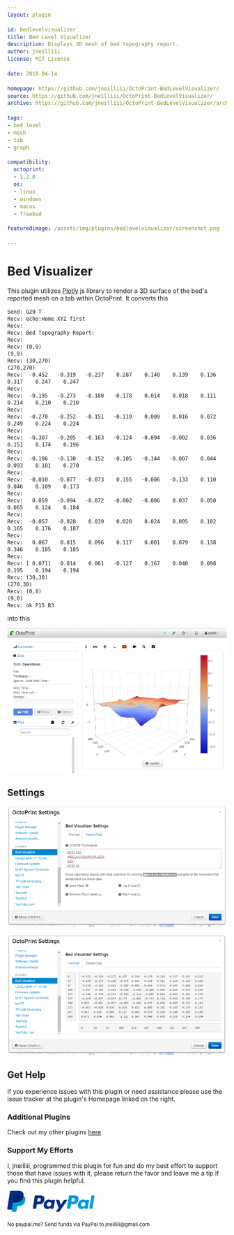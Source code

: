 ```yaml
---
layout: plugin

id: bedlevelvisualizer
title: Bed Level Visualizer
description: Displays 3D mesh of bed topography report.
author: jneilliii
license: MIT License

date: 2018-04-14

homepage: https://github.com/jneilliii/OctoPrint-BedLevelVisualizer/
source: https://github.com/jneilliii/OctoPrint-BedLevelVisualizer/
archive: https://github.com/jneilliii/OctoPrint-BedLevelVisualizer/archive/master.zip

tags:
- bed level
- mesh
- tab
- graph

compatibility:
  octoprint:
  - 1.2.0
  os:
  - linux
  - windows
  - macos
  - freebsd

featuredimage: /assets/img/plugins/bedlevelvisualizer/screenshot.png

---
```

# Bed Visualizer

This plugin utilizes [Plotly](https://plot.ly/plotly-js-scientific-d3-charting-library/) js library to render a 3D surface of the bed's reported mesh on a tab within OctoPrint. It converts this

```
Send: G29 T
Recv: echo:Home XYZ first
Recv: 
Recv: Bed Topography Report:
Recv: 
Recv: (0,9)                                                                   (9,9)
Recv: (30,270)                                                                (270,270)
Recv:  -0.452   -0.319   -0.237    0.287    0.140    0.139    0.136    0.317    0.247    0.247
Recv: 
Recv:  -0.195   -0.273   -0.180   -0.178    0.014    0.018    0.111    0.214    0.210    0.210
Recv: 
Recv:  -0.270   -0.252   -0.151   -0.119    0.009    0.016    0.072    0.249    0.224    0.224
Recv: 
Recv:  -0.307   -0.205   -0.163   -0.124   -0.094   -0.002    0.036    0.151    0.174    0.196
Recv: 
Recv:  -0.186   -0.130   -0.152   -0.105   -0.144   -0.007    0.044    0.093    0.181    0.270
Recv: 
Recv:  -0.010   -0.077   -0.073    0.155   -0.006   -0.133    0.110    0.046    0.109    0.173
Recv: 
Recv:   0.059   -0.094   -0.072   -0.002   -0.006    0.037    0.050    0.065    0.124    0.184
Recv: 
Recv:  -0.057   -0.028    0.039    0.028    0.024    0.005    0.102    0.165    0.176    0.187
Recv: 
Recv:   0.067    0.015    0.096    0.117    0.001    0.079    0.138    0.346    0.185    0.185
Recv: 
Recv: [ 0.071]   0.014    0.061   -0.127    0.167    0.040    0.098    0.195    0.194    0.194
Recv: (30,30)                                                                    (270,30)
Recv: (0,0)                                                                     (9,0)
Recv: ok P15 B3
```
into this

![screenshot](/assets/img/plugins/bedlevelvisualizer/screenshot.png)

## Settings

![screenshot](/assets/img/plugins/bedlevelvisualizer/settings_general.png)

![screenshot](/assets/img/plugins/bedlevelvisualizer/settings_stored_mesh.png)

## Get Help

If you experience issues with this plugin or need assistance please use the issue tracker at the plugin's Homepage linked on the right.

### Additional Plugins

Check out my other plugins [here](https://plugins.octoprint.org/by_author/#jneilliii)

### Support My Efforts
I, jneilliii, programmed this plugin for fun and do my best effort to support those that have issues with it, please return the favor and leave me a tip if you find this plugin helpful.

[![paypal](/assets/img/plugins/bedlevelvisualizer/paypal-with-text.png)](https://paypal.me/jneilliii)

<small>No paypal.me? Send funds via PayPal to jneilliii&#64;gmail&#46;com</small>